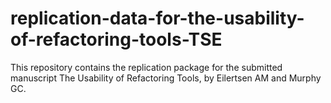 # replication-data-for-the-usability-of-refactoring-tools-TSE

This repository contains the replication package for the submitted manuscript The Usability of Refactoring Tools, by Eilertsen AM and Murphy GC. 

